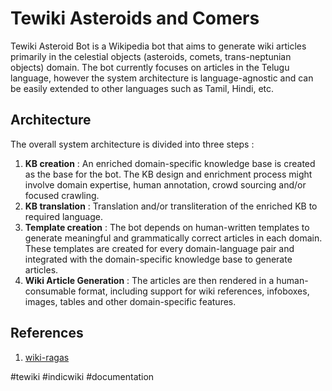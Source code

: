 # Tewiki Asteroids and Comers
Tewiki Asteroid Bot is a Wikipedia bot that aims to generate wiki articles primarily in the celestial objects (asteroids, comets, trans-neptunian objects) domain. The bot currently focuses on articles in the Telugu language, however the system architecture is language-agnostic and can be easily extended to other languages such as Tamil, Hindi, etc. 

## Architecture
The overall system architecture is divided into three steps : 
1. **KB creation**  : An enriched domain-specific knowledge base is created as the base for the bot. The KB design and enrichment process might involve domain expertise, human annotation, crowd sourcing and/or focused crawling.
2. **KB translation** : Translation and/or transliteration of the enriched KB to required language.
3. **Template creation** : The bot depends on human-written templates to generate meaningful and grammatically correct  articles in each domain. These templates are created for every domain-language pair and integrated with the domain-specific knowledge base to generate articles. 
4. **Wiki Article Generation** : The articles are then rendered in a human-consumable format, including support for  wiki references, infoboxes,  images, tables and other domain-specific features.

## References
1. [wiki-ragas](https://github.com/nikhilpriyatam/wiki_ragas)

#tewiki #indicwiki #documentation
